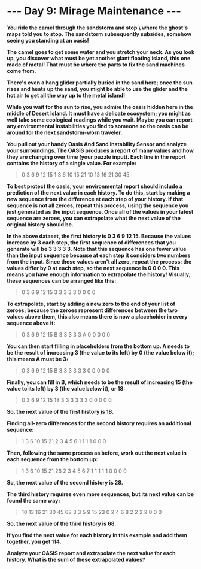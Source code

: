 # --- Day 9: Mirage Maintenance ---

**You ride the camel through the sandstorm and stop \ where the ghost's maps told you to stop. The sandstorm subsequently subsides, somehow seeing you standing at an oasis!**

**The camel goes to get some water and you stretch your neck. As you look up, you discover what must be yet another giant floating island, this one made of metal! That must be where the parts to fix the sand machines come from.**

**There's even a hang glider partially buried in the sand here; once the sun rises and heats up the sand, you might be able to use the glider and the hot air to get all the way up to the metal island!**

**While you wait for the sun to rise, you admire the oasis hidden here in the middle of Desert Island. It must have a delicate ecosystem; you might as well take some ecological readings while you wait. Maybe you can report any environmental instabilities you find to someone so the oasis can be around for the next sandstorm-worn traveler.**

**You pull out your handy Oasis And Sand Instability Sensor and analyze your surroundings. The OASIS produces a report of many values and how they are changing over time (your puzzle input). Each line in the report contains the history of a single value. For example:**


> 0 3 6 9 12 15
> 1 3 6 10 15 21
> 10 13 16 21 30 45


**To best protect the oasis, your environmental report should include a prediction of the next value in each history. To do this, start by making a new sequence from the difference at each step of your history. If that sequence is not all zeroes, repeat this process, using the sequence you just generated as the input sequence. Once all of the values in your latest sequence are zeroes, you can extrapolate what the next value of the original history should be.**

**In the above dataset, the first history is 0 3 6 9 12 15. Because the values increase by 3 each step, the first sequence of differences that you generate will be 3 3 3 3 3. Note that this sequence has one fewer value than the input sequence because at each step it considers two numbers from the input. Since these values aren't all zero, repeat the process: the values differ by 0 at each step, so the next sequence is 0 0 0 0. This means you have enough information to extrapolate the history! Visually, these sequences can be arranged like this:**

> 0   3   6   9  12  15
>   3   3   3   3   3
>     0   0   0   0

**To extrapolate, start by adding a new zero to the end of your list of zeroes; because the zeroes represent differences between the two values above them, this also means there is now a placeholder in every sequence above it:**

> 0   3   6   9  12  15   B
>   3   3   3   3   3   A
>     0   0   0   0   0

**You can then start filling in placeholders from the bottom up. A needs to be the result of increasing 3 (the value to its left) by 0 (the value below it); this means A must be 3:**

> 0   3   6   9  12  15   B
>   3   3   3   3   3   3
>     0   0   0   0   0

**Finally, you can fill in B, which needs to be the result of increasing 15 (the value to its left) by 3 (the value below it), or 18:**

> 0   3   6   9  12  15  18
>   3   3   3   3   3   3
>    0   0   0   0   0

**So, the next value of the first history is 18.**

**Finding all-zero differences for the second history requires an additional sequence:**

> 1   3   6  10  15  21
>   2   3   4   5   6
>    1   1   1   1
>      0   0   0

**Then, following the same process as before, work out the next value in each sequence from the bottom up:**

> 1   3   6  10  15  21  28
>   2   3   4   5   6   7
>     1   1   1   1   1
>       0   0   0   0

**So, the next value of the second history is 28.**

**The third history requires even more sequences, but its next value can be found the same way:**

> 10  13  16  21  30  45  68
>    3   3   5   9  15  23
>      0   2   4   6   8
>        2   2   2   2
>          0   0   0

**So, the next value of the third history is 68.**

**If you find the next value for each history in this example and add them together, you get 114.**

**Analyze your OASIS report and extrapolate the next value for each history. What is the sum of these extrapolated values?**